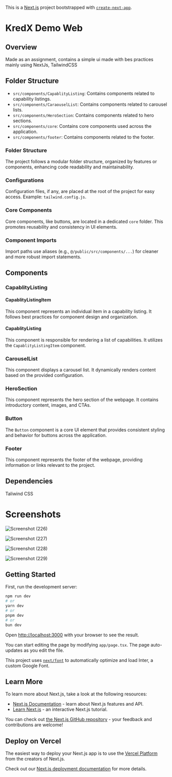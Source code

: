 This is a [Next.js](https://nextjs.org/) project bootstrapped with [`create-next-app`](https://github.com/vercel/next.js/tree/canary/packages/create-next-app).

# KredX Demo Web

## Overview

Made as an assignment, contains a simple ui made with bes practices mainly using NextJs, TailwindCSS

## Folder Structure

- `src/components/CapablityListing`: Contains components related to capability listings.
- `src/components/CaraouselList`: Contains components related to carousel lists.
- `src/components/HeroSection`: Contains components related to hero sections.
- `src/components/core`: Contains core components used across the application.
- `src/components/footer`: Contains components related to the footer.

### Folder Structure

The project follows a modular folder structure, organized by features or components, enhancing code readability and maintainability.

### Configurations

Configuration files, if any, are placed at the root of the project for easy access. Example: `tailwind.config.js`.

### Core Components

Core components, like buttons, are located in a dedicated `core` folder. This promotes reusability and consistency in UI elements.

### Component Imports

Import paths use aliases (e.g., `@/public/src/components/...`) for cleaner and more robust import statements.

## Components

### CapablityListing

#### CapablityListingItem

This component represents an individual item in a capability listing. It follows best practices for component design and organization.

#### CapablityListing

This component is responsible for rendering a list of capabilities. It utilizes the `CapablityListingItem` component.

### CarouselList

This component displays a carousel list. It dynamically renders content based on the provided configuration.

### HeroSection

This component represents the hero section of the webpage. It contains introductory content, images, and CTAs.

### Button

The `Button` component is a core UI element that provides consistent styling and behavior for buttons across the application.

### Footer

This component represents the footer of the webpage, providing information or links relevant to the project.

## Dependencies

Taliwind CSS

# Screenshots

![Screenshot (226)](https://github.com/drakshi/KredX/assets/62384655/f0209ffd-f732-4866-816c-276563a40b8c)

![Screenshot (227)](https://github.com/drakshi/KredX/assets/62384655/088dd447-2b08-4ea2-969d-6efac1b1094b)

![Screenshot (228)](https://github.com/drakshi/KredX/assets/62384655/de3355b6-e023-4aec-8a1d-555d95ccfc87)

![Screenshot (229)](https://github.com/drakshi/KredX/assets/62384655/7bea4a7c-6627-4f94-9a53-916fa3842c0f)


## Getting Started

First, run the development server:

```bash
npm run dev
# or
yarn dev
# or
pnpm dev
# or
bun dev
```

Open [http://localhost:3000](http://localhost:3000) with your browser to see the result.

You can start editing the page by modifying `app/page.tsx`. The page auto-updates as you edit the file.

This project uses [`next/font`](https://nextjs.org/docs/basic-features/font-optimization) to automatically optimize and load Inter, a custom Google Font.

## Learn More

To learn more about Next.js, take a look at the following resources:

- [Next.js Documentation](https://nextjs.org/docs) - learn about Next.js features and API.
- [Learn Next.js](https://nextjs.org/learn) - an interactive Next.js tutorial.

You can check out [the Next.js GitHub repository](https://github.com/vercel/next.js/) - your feedback and contributions are welcome!

## Deploy on Vercel

The easiest way to deploy your Next.js app is to use the [Vercel Platform](https://vercel.com/new?utm_medium=default-template&filter=next.js&utm_source=create-next-app&utm_campaign=create-next-app-readme) from the creators of Next.js.

Check out our [Next.js deployment documentation](https://nextjs.org/docs/deployment) for more details.
